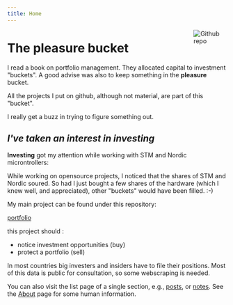 ```yaml
---
title: Home
---
```


[<img src="https://simpleicons.org/icons/github.svg" style="max-width:15%;min-width:40px;float:right;" alt="Github repo" />](https://github.com/yihui/hugo-xmin)

# The pleasure bucket

I read a book on portfolio management. They allocated capital to investment "buckets". 
A good advise was also to keep something in the **pleasure** bucket.
 
All the projects I put on github, although not material, are part of this "bucket".

I really get a buzz in trying to figure something out.

## _I've taken an interest in investing_

**Investing** got my attention while working with STM and Nordic microntrollers:

While working on opensource projects, I noticed that the shares of STM and Nordic soured. 
So had I just bought a few shares of the hardware (which I knew well, and appreciated), other "buckets" would have been filled. :-)



My main project can be found under this repository:

 [portfolio](https://github.com/najnesnaj/deden-invest) 

this project should : 
-	notice investment opportunities (buy)
-	protect a portfolio (sell)

In most countries big investers and insiders have to file their positions.
Most of this data is public for consultation, so some webscraping is needed.



You can also visit the list page of a single section, e.g., [posts](/post/), or [notes](/note/). 
See the [About](/about/) page for some human information.
